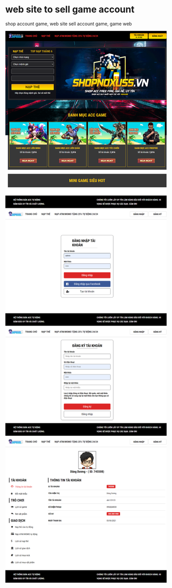 # web site to sell game account

shop account game, web site sell account game, game web

<img src="image/homepage.png" alt="">
<img src="image/login.png" alt="">
<img src="image/register.png" alt="">
<img src="image/detail account.png" alt="">
